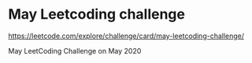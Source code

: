 # May Leetcoding challenge

https://leetcode.com/explore/challenge/card/may-leetcoding-challenge/

May LeetCoding Challenge on May 2020

